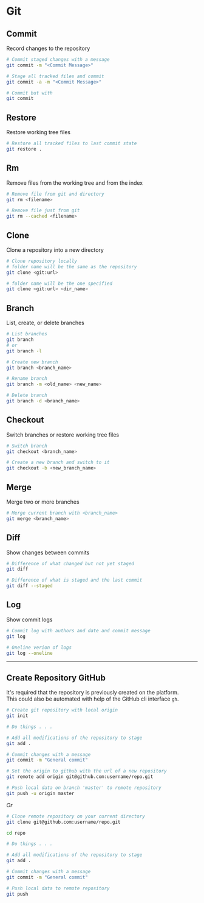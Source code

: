 # Git

<!--
- Git commands
- Usefull combinations
-->

## Commit
Record changes to the repository

```sh
# Commit staged changes with a message
git commit -m "<Commit Message>"

# Stage all tracked files and commit 
git commit -a -m "<Commit Message>"

# Commit but with 
git commit
```

## Restore
Restore working tree files

```sh
# Restore all tracked files to last commit state
git restore .
```

## Rm
Remove files from the working tree and from the index

```sh
# Remove file from git and directory
git rm <filename>

# Remove file just from git
git rm --cached <filename>
```


## Clone
Clone a repository into a new directory

```sh
# Clone repository locally
# folder name will be the same as the repository
git clone <git:url>

# folder name will be the one specified
git clone <git:url> <dir_name>
```

## Branch
List, create, or delete branches

```sh
# List branches
git branch
# or
git branch -l

# Create new branch
git branch <branch_name>

# Rename branch
git branch -m <old_name> <new_name>

# Delete branch
git branch -d <branch_name>
```

## Checkout
Switch branches or restore working tree files

```sh
# Switch branch
git checkout <branch_name>

# Create a new branch and switch to it
git checkout -b <new_branch_name>
```

## Merge
Merge two or more branches

```sh
# Merge current branch with <branch_name>
git merge <branch_name>
```

## Diff
Show changes between commits

```sh
# Difference of what changed but not yet staged
git diff

# Difference of what is staged and the last commit
git diff --staged
```

## Log
Show commit logs

```sh
# Commit log with authors and date and commit message
git log

# Oneline verion of logs
git log --oneline
```

___

## Create Repository GitHub

It's required that the repository is previously created on the platform. <br/>
This could also be automated with help of the GitHub cli interface `gh`.

```bash
# Create git repository with local origin
git init

# Do things . . .

# Add all modifications of the repository to stage
git add .

# Commit changes with a message
git commit -m "General commit"

# Set the origin to github with the url of a new repository
git remote add origin git@github.com:username/repo.git

# Push local data on branch 'master' to remote repository
git push -u origin master
```

*Or*

```bash
# Clone remote repository on your current directory
git clone git@github.com:username/repo.git

cd repo

# Do things . . .

# Add all modifications of the repository to stage
git add .

# Commit changes with a message
git commit -m "General commit"

# Push local data to remote repository
git push
```


<!-- 
# Git
  ## Subcommands
    ### Clone
    ### Add
    ### Merge
    ### Rebase
    ### Stash
  ## Combinations of commands
  
  ## Configurations (optional)
 -->